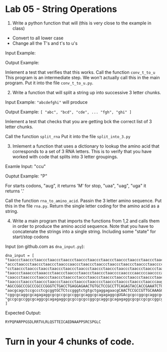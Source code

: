 
# Lab 05 - String Operations

1. Write a python function that will  (this is very close to the example in class)

- Convert to all lower case
- Change all the T's and t's to u's

Input Example:

Output Example: 

Imlement a test that verifies that this works.  Call the function `conv_t_to_u`
This program is an intermediate step.   We won't actually call this in the main program.
Put it into the file `conv_t_to_u.py`.

2. Write a function that will split a string up into successive 3 letter chunks.

Input Example: `"abcdefghi"` will produce

Output Example: `[ "abc", "bcd", "cde", ... "fgh", "ghi" ]`

Imlement a test that checks that you are getting bck the correct list of
3 letter chunks.

Call the function `split_rna`
Put it into the file `split_into_3.py`


3. Imlement a function that uses a dictionary to lookup the amino acid
that corresponds to a set of 3 RNA letters. 
This is to
verify that you have worked with code that splits into 3 letter 
groupings.

Examle Input: "ccu" 

Ouptut Example: "P"

For starts codons, "aug",  it returns 'M' for stop, "uaa", "uag", "uga" it returns '.'

Call the function `rna_to_amino_acid`.  Passin the 3 letter amino sequence.
Put this in the file `rna.py`.
Return the single letter coding for the amino acid as a string.


4. Write a main program that imports the functions from 1,2 and
calls them in order to produce the amino accid sequence.
Note that you have to concatenate the strings into a single string.
Including some "state" for start/stop codons

Input (on github.com as `dna_input.py`):

```
dna_input = [
"taaccctaaccctaaccctaaccctaaccctaaccctaaccctaaccctaaccctaaccctaaccctaaccctaacccta",
"accctaaccctaaccctaaccctaacccaaccctaaccctaaccctaaccctaaccctaaccctaacccctaaccctaac",
"cctaaccctaaccctaacctaaccctaaccctaaccctaaccctaaccctaaccctaaccctaaccctaacccctaaccc",
"taaccctaaaccctaaaccctaaccctaaccctaaccctaaccctaaccccaaccccaaccccaaccccaaccccaaccc",
"caaccctaacccctaaccctaaccctaaccctaccctaaccctaaccctaaccctaaccctaaccctaacccctaacccc",
"taaccctaaccctaaccctaaccctaaccctaaccctaacccctaaccctaaccctaaccctaacccaugCGGTACCCTC",
"AGCCGGCCCGCCCGCCCGGGTCTGACCTGAGGAGAACTGTGCTCCGCCTTCAGAGTACCACCGAAATCTGTGCAGAGGAc",
"aacgcagctccgccctcgcggtGCTCtccgggtctgtgctgaggagaacgCAACTCCGCCGTTGCAAAGGCGcgccgcgc",
"cggcgcaggcgcagagaggcgcgccgcgccggcgcaggcgcagagaggcgUGAcgcgccggcgcaggcgcagagaggcgc",
"gccgcgccggcgcaggcgcagagaggcgcgccgcgccggcgcaggcgcagagaggcgcgccgcgccggcgcaggcgcaga",
]
```

Expected Output:

```
RYPQPARPPGSDLRRTVLRLQSTTEICAEDNAAPPSRCSPGLC
```


# Turn in your 4 chunks of code.


